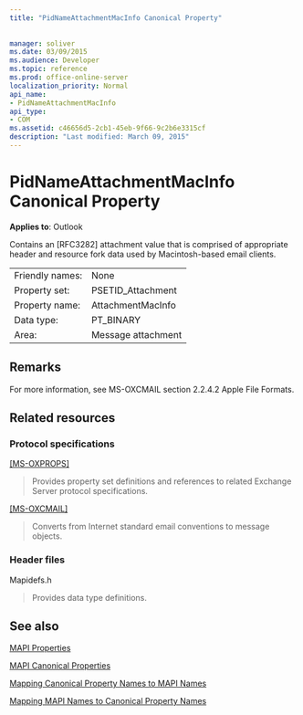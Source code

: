```yaml
---
title: "PidNameAttachmentMacInfo Canonical Property"
 
 
manager: soliver
ms.date: 03/09/2015
ms.audience: Developer
ms.topic: reference
ms.prod: office-online-server
localization_priority: Normal
api_name:
- PidNameAttachmentMacInfo
api_type:
- COM
ms.assetid: c46656d5-2cb1-45eb-9f66-9c2b6e3315cf
description: "Last modified: March 09, 2015"
---
```


# PidNameAttachmentMacInfo Canonical Property

  
  
**Applies to**: Outlook 
  
Contains an [RFC3282] attachment value that is comprised of appropriate header and resource fork data used by Macintosh-based email clients.
  
|||
|:-----|:-----|
|Friendly names:  <br/> |None  <br/> |
|Property set:  <br/> |PSETID_Attachment  <br/> |
|Property name:  <br/> |AttachmentMacInfo  <br/> |
|Data type:  <br/> |PT_BINARY  <br/> |
|Area:  <br/> |Message attachment  <br/> |
   
## Remarks

For more information, see MS-OXCMAIL section 2.2.4.2 Apple File Formats.
  
## Related resources

### Protocol specifications

[[MS-OXPROPS]](http://msdn.microsoft.com/library/f6ab1613-aefe-447d-a49c-18217230b148%28Office.15%29.aspx)
  
> Provides property set definitions and references to related Exchange Server protocol specifications.
    
[[MS-OXCMAIL]](http://msdn.microsoft.com/library/b60d48db-183f-4bf5-a908-f584e62cb2d4%28Office.15%29.aspx)
  
> Converts from Internet standard email conventions to message objects.
    
### Header files

Mapidefs.h
  
> Provides data type definitions.
    
## See also



[MAPI Properties](mapi-properties.md)
  
[MAPI Canonical Properties](mapi-canonical-properties.md)
  
[Mapping Canonical Property Names to MAPI Names](mapping-canonical-property-names-to-mapi-names.md)
  
[Mapping MAPI Names to Canonical Property Names](mapping-mapi-names-to-canonical-property-names.md)

